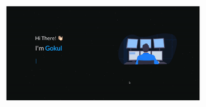 <a href="https://gokulramesh94.github.io" target="_blank" rel="noopener">
    <img alt="Gokul Ramesh" src="images/cover.gif" style="width: 100vw;" />
</a>
